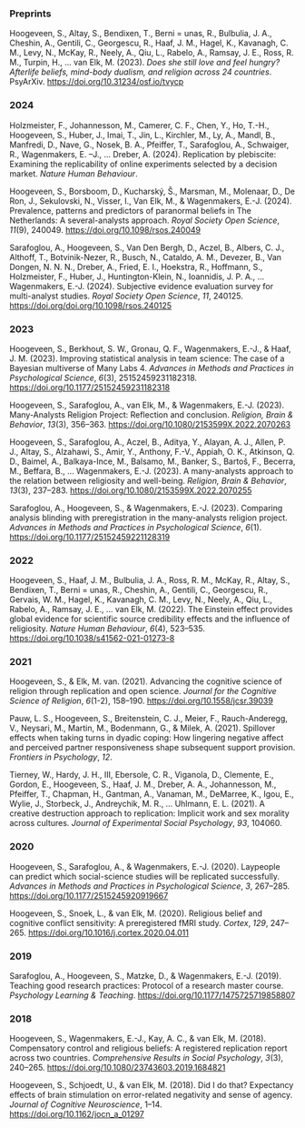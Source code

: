 ### Preprints

Hoogeveen, S., Altay, S., Bendixen, T., Berni = unas, R., Bulbulia, J.
A., Cheshin, A., Gentili, C., Georgescu, R., Haaf, J. M., Hagel, K.,
Kavanagh, C. M., Levy, N., McKay, R., Neely, A., Qiu, L., Rabelo, A.,
Ramsay, J. E., Ross, R. M., Turpin, H., … van Elk, M. (2023). *Does she
still love and feel hungry? Afterlife beliefs, mind-body dualism, and
religion across 24 countries*. PsyArXiv.
<https://doi.org/10.31234/osf.io/tvycp><span class="publinks">
<a href="pdfs/hoogeveen2023does.pdf">
<i class="fa fa-file-pdf"></i></a></span>

### 2024

Holzmeister, F., Johannesson, M., Camerer, C. F., Chen, Y., Ho, T.-H.,
Hoogeveen, S., Huber, J., Imai, T., Jin, L., Kirchler, M., Ly, A.,
Mandl, B., Manfredi, D., Nave, G., Nosek, B. A., Pfeiffer, T.,
Sarafoglou, A., Schwaiger, R., Wagenmakers, E. –J., … Dreber, A. (2024).
Replication by plebiscite: Examining the replicability of online
experiments selected by a decision market. *Nature Human
Behaviour*.<span class="publinks"></span>

Hoogeveen, S., Borsboom, D., Kucharský, Š., Marsman, M., Molenaar, D.,
De Ron, J., Sekulovski, N., Visser, I., Van Elk, M., & Wagenmakers,
E.-J. (2024). Prevalence, patterns and predictors of paranormal beliefs
in The Netherlands: A several-analysts approach. *Royal Society Open
Science*, *11*(9), 240049.
<https://doi.org/10.1098/rsos.240049><span class="publinks">
<a href="pdfs/hoogeveen2024prevalence.pdf">
<i class="fa fa-file-pdf"></i></a></span>

Sarafoglou, A., Hoogeveen, S., Van Den Bergh, D., Aczel, B., Albers, C.
J., Althoff, T., Botvinik-Nezer, R., Busch, N., Cataldo, A. M., Devezer,
B., Van Dongen, N. N. N., Dreber, A., Fried, E. I., Hoekstra, R.,
Hoffmann, S., Holzmeister, F., Huber, J., Huntington-Klein, N.,
Ioannidis, J. P. A., … Wagenmakers, E.-J. (2024). Subjective evidence
evaluation survey for multi-analyst studies. *Royal Society Open
Science*, *11*, 240125.
<https://doi.org/doi.org/10.1098/rsos.240125><span class="publinks">
<a href="pdfs/sarafoglou2024subjective.pdf">
<i class="fa fa-file-pdf"></i></a></span>

### 2023

Hoogeveen, S., Berkhout, S. W., Gronau, Q. F., Wagenmakers, E.-J., &
Haaf, J. M. (2023). Improving statistical analysis in team science: The
case of a Bayesian multiverse of Many Labs 4. *Advances in Methods and
Practices in Psychological Science*, *6*(3), 25152459231182318.
<https://doi.org/10.1177/25152459231182318><span class="publinks">
<a href="pdfs/hoogeveen2023improvinga.pdf">
<i class="fa fa-file-pdf"></i></a></span>

Hoogeveen, S., Sarafoglou, A., van Elk, M., & Wagenmakers, E.-J. (2023).
Many-Analysts Religion Project: Reflection and conclusion. *Religion,
Brain & Behavior*, *13*(3), 356–363.
<https://doi.org/10.1080/2153599X.2022.2070263><span class="publinks">
<a href="pdfs/MARP2022discussion.pdf">
<i class="fa fa-file-pdf"></i></a></span>

Hoogeveen, S., Sarafoglou, A., Aczel, B., Aditya, Y., Alayan, A. J.,
Allen, P. J., Altay, S., Alzahawi, S., Amir, Y., Anthony, F.-V., Appiah,
O. K., Atkinson, Q. D., Baimel, A., Balkaya-Ince, M., Balsamo, M.,
Banker, S., Bartoš, F., Becerra, M., Beffara, B., … Wagenmakers, E.-J.
(2023). A many-analysts approach to the relation between religiosity and
well-being. *Religion, Brain & Behavior*, *13*(3), 237–283.
<https://doi.org/10.1080/2153599X.2022.2070255><span class="publinks">
<a href="pdfs/MARP2022introduction.pdf">
<i class="fa fa-file-pdf"></i></a></span>

Sarafoglou, A., Hoogeveen, S., & Wagenmakers, E.-J. (2023). Comparing
analysis blinding with preregistration in the many-analysts religion
project. *Advances in Methods and Practices in Psychological Science*,
*6*(1).
<https://doi.org/10.1177/25152459221128319><span class="publinks">
<a href="pdfs/sarafoglou2023comparing.pdf">
<i class="fa fa-file-pdf"></i></a></span>

### 2022

Hoogeveen, S., Haaf, J. M., Bulbulia, J. A., Ross, R. M., McKay, R.,
Altay, S., Bendixen, T., Berni = unas, R., Cheshin, A., Gentili, C.,
Georgescu, R., Gervais, W. M., Hagel, K., Kavanagh, C. M., Levy, N.,
Neely, A., Qiu, L., Rabelo, A., Ramsay, J. E., … van Elk, M. (2022). The
Einstein effect provides global evidence for scientific source
credibility effects and the influence of religiosity. *Nature Human
Behaviour*, *6*(4), 523–535.
<https://doi.org/10.1038/s41562-021-01273-8><span class="publinks">
<a href="pdfs/hoogeveen2022einstein.pdf">
<i class="fa fa-file-pdf"></i></a></span>

<span class="publinks"> <a href="pdfs/vandermiesen2022effect.pdf">
<i class="fa fa-file-pdf"></i></a></span>

### 2021

Hoogeveen, S., & Elk, M. van. (2021). Advancing the cognitive science of
religion through replication and open science. *Journal for the
Cognitive Science of Religion*, *6*(1-2), 158–190.
<https://doi.org/10.1558/jcsr.39039><span class="publinks">
<a href="pdfs/hoogeveen2021advancing.pdf">
<i class="fa fa-file-pdf"></i></a></span>

Pauw, L. S., Hoogeveen, S., Breitenstein, C. J., Meier, F.,
Rauch-Anderegg, V., Neysari, M., Martin, M., Bodenmann, G., & Milek, A.
(2021). Spillover effects when taking turns in dyadic coping: How
lingering negative affect and perceived partner responsiveness shape
subsequent support provision. *Frontiers in Psychology*,
*12*.<span class="publinks"> <a href="pdfs/pauw2021spillover.pdf">
<i class="fa fa-file-pdf"></i></a></span>

Tierney, W., Hardy, J. H., III, Ebersole, C. R., Viganola, D., Clemente,
E., Gordon, E., Hoogeveen, S., Haaf, J. M., Dreber, A. A., Johannesson,
M., Pfeiffer, T., Chapman, H., Gantman, A., Vanaman, M., DeMarree, K.,
Igou, E., Wylie, J., Storbeck, J., Andreychik, M. R., … Uhlmann, E. L.
(2021). A creative destruction approach to replication: Implicit work
and sex morality across cultures. *Journal of Experimental Social
Psychology*, *93*, 104060.<span class="publinks">
<a href="pdfs/tierney2021creative.pdf">
<i class="fa fa-file-pdf"></i></a></span>

### 2020

Hoogeveen, S., Sarafoglou, A., & Wagenmakers, E.-J. (2020). Laypeople
can predict which social-science studies will be replicated
successfully. *Advances in Methods and Practices in Psychological
Science*, *3*, 267–285.
<https://doi.org/10.1177/2515245920919667><span class="publinks">
<a href="pdfs/hoogeveen2020laypeople.pdf">
<i class="fa fa-file-pdf"></i></a></span>

Hoogeveen, S., Snoek, L., & van Elk, M. (2020). Religious belief and
cognitive conflict sensitivity: A preregistered
<span class="nocase">fMRI</span> study. *Cortex*, *129*, 247–265.
<https://doi.org/10.1016/j.cortex.2020.04.011><span class="publinks">
<a href="pdfs/hoogeveen2020religious.pdf">
<i class="fa fa-file-pdf"></i></a></span>

<span class="publinks"> <a href="pdfs/vanelk2020placebo.pdf">
<i class="fa fa-file-pdf"></i></a></span>

### 2019

Sarafoglou, A., Hoogeveen, S., Matzke, D., & Wagenmakers, E.-J. (2019).
Teaching good research practices: Protocol of a research master course.
*Psychology Learning & Teaching*.
<https://doi.org/10.1177/1475725719858807><span class="publinks">
<a href="pdfs/SarafoglouEtAl2019GRP.pdf">
<i class="fa fa-file-pdf"></i></a></span>

### 2018

Hoogeveen, S., Wagenmakers, E.-J., Kay, A. C., & van Elk, M. (2018).
Compensatory control and religious beliefs: A registered replication
report across two countries. *Comprehensive Results in Social
Psychology*, *3*(3), 240–265.
<https://doi.org/10.1080/23743603.2019.1684821><span class="publinks">
<a href="pdfs/hoogeveen2018compensatory.pdf">
<i class="fa fa-file-pdf"></i></a></span>

Hoogeveen, S., Schjoedt, U., & van Elk, M. (2018). Did I do that?
Expectancy effects of brain stimulation on error-related negativity and
sense of agency. *Journal of Cognitive Neuroscience*, 1–14.
<https://doi.org/10.1162/jocn_a_01297><span class="publinks">
<a href="pdfs/hoogeveen2018did.pdf">
<i class="fa fa-file-pdf"></i></a></span>

